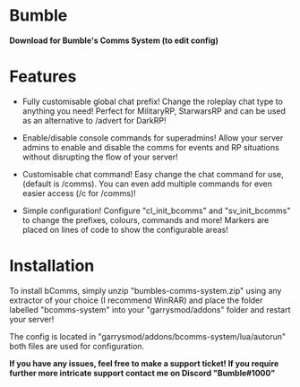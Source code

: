 # Bumble

**Download for Bumble's Comms System (to edit config)**

# Features

- Fully customisable global chat prefix! Change the roleplay chat type to anything you need! Perfect for MilitaryRP, StarwarsRP and can be used as an alternative to /advert for DarkRP!



- Enable/disable console commands for superadmins! Allow your server admins to enable and disable the comms for events and RP situations without disrupting the flow of your server!



- Customisable chat command! Easy change the chat command for use, (default is /comms). You can even add multiple commands for even easier access (/c for /comms)!



- Simple configuration! Configure "cl_init_bcomms" and "sv_init_bcomms" to change the prefixes, colours, commands and more! Markers are placed on lines of code to show the configurable areas!

# Installation

To install bComms, simply unzip "bumbles-comms-system.zip" using any extractor of your choice (I recommend WinRAR) and place the folder labelled "bcomms-system" into your "garrysmod/addons" folder and restart your server!

The config is located in "garrysmod/addons/bcomms-system/lua/autorun" both files are used for configuration.


**If you have any issues, feel free to make a support ticket! If you require further more intricate support contact me on Discord "Bumble#1000"**

